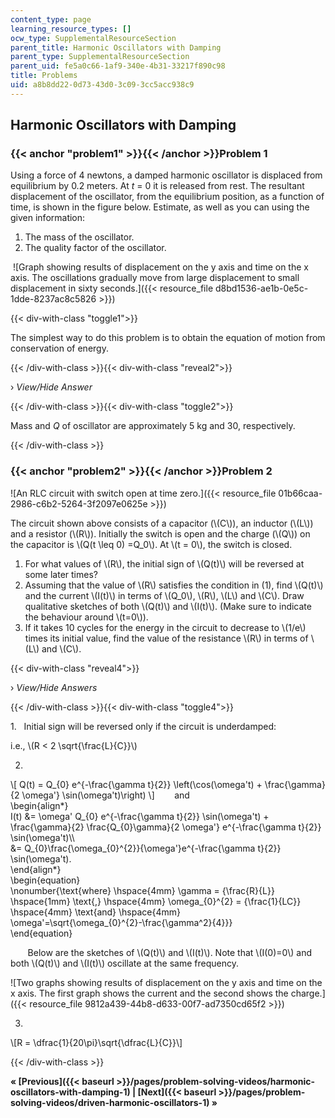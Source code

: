 ```yaml
---
content_type: page
learning_resource_types: []
ocw_type: SupplementalResourceSection
parent_title: Harmonic Oscillators with Damping
parent_type: SupplementalResourceSection
parent_uid: fe5a0c66-1af9-340e-4b31-33217f890c98
title: Problems
uid: a8b8dd22-0d73-43d0-3c09-3cc5acc938c9
---
```


Harmonic Oscillators with Damping
---------------------------------

### {{< anchor "problem1" >}}{{< /anchor >}}Problem 1

Using a force of 4 newtons, a damped harmonic oscillator is displaced from equilibrium by 0.2 meters. At _t_ = 0 it is released from rest. The resultant displacement of the oscillator, from the equilibrium position, as a function of time, is shown in the figure below. Estimate, as well as you can using the given information:

1.  The mass of the oscillator.
2.  The quality factor of the oscillator.

 ![Graph showing results of displacement on the y axis and time on the x axis. The oscillations gradually move from large displacement to small displacement in sixty seconds.]({{< resource_file d8bd1536-ae1b-0e5c-1dde-8237ac8c5826 >}})

{{< div-with-class "toggle1">}}

The simplest way to do this problem is to obtain the equation of motion from conservation of energy.

{{< /div-with-class >}}{{< div-with-class "reveal2">}}

› _View/Hide Answer_

{{< /div-with-class >}}{{< div-with-class "toggle2">}}

Mass and _Q_ of oscillator are approximately 5 kg and 30, respectively.

{{< /div-with-class >}}

### {{< anchor "problem2" >}}{{< /anchor >}}Problem 2

![An RLC circuit with switch open at time zero.]({{< resource_file 01b66caa-2986-c6b2-5264-3f2097e0625e >}}) 

The circuit shown above consists of a capacitor (\\(C\\)), an inductor (\\(L\\)) and a resistor (\\(R\\)). Initially the switch is open and the charge (\\(Q\\)) on the capacitor is \\(Q(t \\leq 0) =Q\_0\\). At \\(t = 0\\), the switch is closed.

1.  For what values of \\(R\\), the initial sign of \\(Q(t)\\) will be reversed at some later times?
2.  Assuming that the value of \\(R\\) satisfies the condition in (1), find \\(Q(t)\\) and the current \\(I(t)\\) in terms of \\(Q\_0\\), \\(R\\), \\(L\\) and \\(C\\). Draw qualitative sketches of both \\(Q(t)\\) and \\(I(t)\\). (Make sure to indicate the behaviour around \\(t=0\\)).
3.  If it takes 10 cycles for the energy in the circuit to decrease to \\(1/e\\) times its initial value, find the value of the resistance \\(R\\) in terms of \\(L\\) and \\(C\\).

{{< div-with-class "reveal4">}}

› _View/Hide Answers_

{{< /div-with-class >}}{{< div-with-class "toggle4">}}

1\.   Initial sign will be reversed only if the circuit is underdamped:

i.e., \\(R \< 2 \\sqrt{\\frac{L}{C}}\\)

2.

\\\[ Q(t) = Q\_{0} e^{-\\frac{\\gamma t}{2}} \\left(\\cos(\\omega't) + \\frac{\\gamma}{2 \\omega'} \\sin(\\omega't)\\right) \\\]        and  
\\begin{align\*}  
I(t) &= \\omega' Q\_{0} e^{-\\frac{\\gamma t}{2}} \\sin(\\omega't) + \\frac{\\gamma}{2} \\frac{Q\_{0}\\gamma}{2 \\omega'} e^{-\\frac{\\gamma t}{2}} \\sin(\\omega't)\\\\  
&= Q\_{0}\\frac{\\omega\_{0}^{2}}{\\omega'}e^{-\\frac{\\gamma t}{2}} \\sin(\\omega't).  
\\end{align\*}  
\\begin{equation}  
\\nonumber{\\text{where} \\hspace{4mm} \\gamma = {\\frac{R}{L}} \\hspace{1mm} \\text{,} \\hspace{4mm} \\omega\_{0}^{2} = {\\frac{1}{LC}} \\hspace{4mm} \\text{and} \\hspace{4mm}  
\\omega'=\\sqrt{\\omega\_{0}^{2}-\\frac{\\gamma^2}{4}}}  
\\end{equation}  
  
       Below are the sketches of \\(Q(t)\\) and \\(I(t)\\). Note that \\(I(0)=0\\) and both \\(Q(t)\\) and \\(I(t)\\) oscillate at the same frequency.

![Two graphs showing results of displacement on the y axis and time on the x axis. The first graph shows the current and the second shows the charge.]({{< resource_file 9812a439-44b8-d633-00f7-ad7350cd65f2 >}})

3.

\\\[R = \\dfrac{1}{20\\pi}\\sqrt{\\dfrac{L}{C}}\\\]

{{< /div-with-class >}}

**« [Previous]({{< baseurl >}}/pages/problem-solving-videos/harmonic-oscillators-with-damping-1) | [Next]({{< baseurl >}}/pages/problem-solving-videos/driven-harmonic-oscillators-1) »**